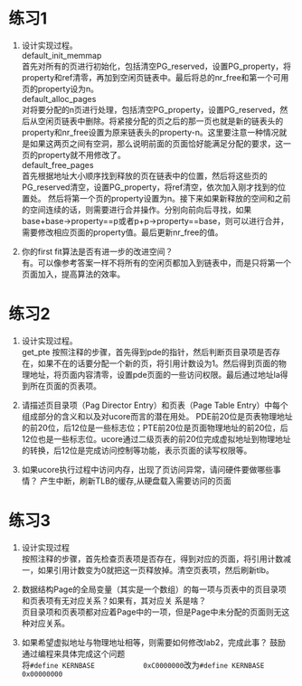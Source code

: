 # 练习1
1. 设计实现过程。  
default_init_memmap  
首先对所有的页进行初始化，包括清空PG_reserved，设置PG_property，将property和ref清零，再加到空闲页链表中。最后将总的nr_free和第一个可用页的property设为n。  
default_alloc_pages  
对将要分配的n页进行处理，包括清空PG_property，设置PG_reserved，然后从空闲页链表中删除。将紧接分配的页之后的那一页也就是新的链表头的property和nr_free设置为原来链表头的property-n。这里要注意一种情况就是如果这两页之间有空洞，那么说明前面的页面恰好能满足分配的要求，这一页的property就不用修改了。  
default_free_pages   
首先根据地址大小顺序找到释放的页在链表中的位置，然后将这些页的PG_reserved清空，设置PG_property，将ref清空，依次加入刚才找到的位置处。 然后将第一个页的property设置为n。接下来如果新释放的空间和之前的空间连续的话，则需要进行合并操作。分别向前向后寻找，如果base+base->property==p或者p+p->property==base，则可以进行合并，需要修改相应页面的property值。最后更新nr_free的值。  

1. 你的first fit算法是否有进一步的改进空间？  
有。可以像参考答案一样不将所有的空闲页都加入到链表中，而是只将第一个页面加入，提高算法的效率。

# 练习2
1. 设计实现过程。  
get_pte
按照注释的步骤，首先得到pde的指针，然后判断页目录项是否存在，如果不在的话要分配一个新的页，将引用计数设为1。然后得到页面的物理地址，将页面内容清零，设置pde页面的一些访问权限。最后通过地址la得到所在页面的页表项。

1. 请描述页目录项（Pag Director Entry）和页表（Page Table Entry）中每个组成部分的含义和以及对ucore而言的潜在用处。
PDE前20位是页表物理地址的前20位，后12位是一些标志位；PTE前20位是页面物理地址的前20位，后12位也是一些标志位。ucore通过二级页表的前20位完成虚拟地址到物理地址的转换，后12位是完成访问控制等功能，表示页面的读写权限等。  

1. 如果ucore执行过程中访问内存，出现了页访问异常，请问硬件要做哪些事情？
产生中断，刷新TLB的缓存,从硬盘载入需要访问的页面

# 练习3
1. 设计实现过程  
按照注释的步骤，首先检查页表项是否存在，得到对应的页面，将引用计数减一，如果引用计数变为0就把这一页释放掉。清空页表项，然后刷新tlb。

1. 数据结构Page的全局变量（其实是一个数组）的每一项与页表中的页目录项和页表项有无对应关系？如果有，其对应关
系是啥？  
页目录项和页表项都对应着Page中的一项，但是Page中未分配的页面则无这种对应关系。

1. 如果希望虚拟地址与物理地址相等，则需要如何修改lab2，完成此事？ 鼓励通过编程来具体完成这个问题  
将`#define KERNBASE            0xC0000000`改为`#define KERNBASE            0x00000000`
